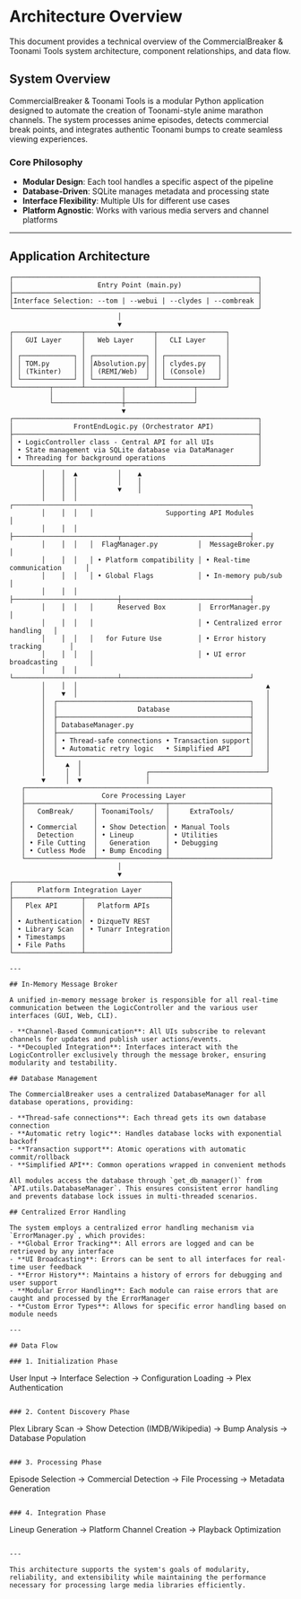 # Architecture Overview

This document provides a technical overview of the CommercialBreaker & Toonami Tools system architecture, component relationships, and data flow.

## System Overview

CommercialBreaker & Toonami Tools is a modular Python application designed to automate the creation of Toonami-style anime marathon channels. The system processes anime episodes, detects commercial break points, and integrates authentic Toonami bumps to create seamless viewing experiences.

### Core Philosophy

- **Modular Design**: Each tool handles a specific aspect of the pipeline
- **Database-Driven**: SQLite manages metadata and processing state
- **Interface Flexibility**: Multiple UIs for different use cases
- **Platform Agnostic**: Works with various media servers and channel platforms

---

## Application Architecture

```
┌─────────────────────────────────────────────────────────────┐
│                     Entry Point (main.py)                   │
├─────────────────────────────────────────────────────────────┤
│Interface Selection: --tom | --webui | --clydes | --combreak │
└─────────────────────────────────────────────────────────────┘
                           │
                           ▼
┌─────────────────┬─────────────────┬─────────────────┐
│   GUI Layer     │   Web Layer     │   CLI Layer     │
│                 │                 │                 │
│ ┌─────────────┐ │ ┌─────────────┐ │ ┌─────────────┐ │
│ │ TOM.py      │ │ │Absolution.py│ │ │ clydes.py   │ │
│ │ (Tkinter)   │ │ │ (REMI/Web)  │ │ │ (Console)   │ │
│ └─────────────┘ │ └─────────────┘ │ └─────────────┘ │
└─────────┬───────┴─────────┬───────┴─────────┬───────┘
          │                 │                 │
          └─────────────────┼─────────────────┘
                            ▼ 
┌─────────────────────────────────────────────────────────────┐          
│               FrontEndLogic.py (Orchestrator API)           │
├─────────────────────────────────────────────────────────────┤
│ • LogicController class - Central API for all UIs           │           
│ • State management via SQLite database via DataManager      │
│ • Threading for background operations                       │
└─────────────────────────────────────────────────────────────┘           
        │    │  ▲          │    ▲
        │    │  │          │    │
        │    │  │          ▼    │  
        │    │  │   ┌───────────────────────────────────────────────────────────┐
        │    │  │   │                  Supporting API Modules                   │
        │    │  │   ├──────────────────────────┬────────────────────────────────┤
        │    │  │   │  FlagManager.py          │  MessageBroker.py              │ 
        │    │  │   │ • Platform compatibility │ • Real-time communication      │
        │    │  │   │ • Global Flags           │ • In-memory pub/sub            │
        │    │  │   ├──────────────────────────┼────────────────────────────────┤
        │    │  │   │      Reserved Box        │  ErrorManager.py               │
        │    │  │   │                          │ • Centralized error handling   │
        │    │  │   │   for Future Use         │ • Error history tracking       │
        │    │  │   │                          │ • UI error broadcasting        │
        │    │  │   └──────────────────────────┴────────────────────────────────┘
        │    │  │                                               ▲ 
        │    ▼  │                                               │
        │  ┌────────────────────────────────────────────────┐   │
        │  │                    Database                    │   │ 
        │  ├────────────────────────────────────────────────┤   │
        │  │ DatabaseManager.py                             │   │
        │  ├────────────────────────────────────────────────┤   │
        │  │ • Thread-safe connections • Transaction support│   │
        │  │ • Automatic retry logic   • Simplified API     │   │
        │  └────────────────────────────────────────────────┘   │
        │     ▲  │                                              │
        │     │  │                ┌─────────────────────────────┘
        ▼     │  ▼                │
   ┌─────────────────────────────────────────────────────────────┐
   │                   Core Processing Layer                     │
   ├─────────────────┬─────────────────┬─────────────────────────┤
   │   ComBreak/     │ ToonamiTools/   │     ExtraTools/         │
   │                 │                 │                         │
   │ • Commercial    │ • Show Detection│ • Manual Tools          │
   │   Detection     │ • Lineup        │ • Utilities             │
   │ • File Cutting  │   Generation    │ • Debugging             │
   │ • Cutless Mode  │ • Bump Encoding │                         │
   └─────────────────┴─────────────────┴─────────────────────────┘
                           │
                           ▼
┌───────────────────────────────────────┐
│      Platform Integration Layer       │
├─────────────────┬─────────────────────┤
│   Plex API      │   Platform APIs     │
│                 │                     │
│ • Authentication│ • DizqueTV REST     │
│ • Library Scan  │ • Tunarr Integration│
│ • Timestamps    │                     │
│ • File Paths    │                     │
└─────────────────┴─────────────────────┘

---

## In-Memory Message Broker

A unified in-memory message broker is responsible for all real-time communication between the LogicController and the various user interfaces (GUI, Web, CLI).

- **Channel-Based Communication**: All UIs subscribe to relevant channels for updates and publish user actions/events.
- **Decoupled Integration**: Interfaces interact with the LogicController exclusively through the message broker, ensuring modularity and testability.

## Database Management

The CommercialBreaker uses a centralized DatabaseManager for all database operations, providing:

- **Thread-safe connections**: Each thread gets its own database connection
- **Automatic retry logic**: Handles database locks with exponential backoff
- **Transaction support**: Atomic operations with automatic commit/rollback
- **Simplified API**: Common operations wrapped in convenient methods

All modules access the database through `get_db_manager()` from `API.utils.DatabaseManager`. This ensures consistent error handling and prevents database lock issues in multi-threaded scenarios.

## Centralized Error Handling

The system employs a centralized error handling mechanism via `ErrorManager.py`, which provides:
- **Global Error Tracking**: All errors are logged and can be retrieved by any interface
- **UI Broadcasting**: Errors can be sent to all interfaces for real-time user feedback
- **Error History**: Maintains a history of errors for debugging and user support
- **Modular Error Handling**: Each module can raise errors that are caught and processed by the ErrorManager
- **Custom Error Types**: Allows for specific error handling based on module needs

---

## Data Flow

### 1. Initialization Phase

```
User Input → Interface Selection → Configuration Loading → Plex Authentication
```

### 2. Content Discovery Phase

```
Plex Library Scan → Show Detection (IMDB/Wikipedia) → Bump Analysis → Database Population
```

### 3. Processing Phase

```
Episode Selection → Commercial Detection → File Processing → Metadata Generation
```

### 4. Integration Phase

```
Lineup Generation → Platform Channel Creation → Playback Optimization
```

---

This architecture supports the system's goals of modularity, reliability, and extensibility while maintaining the performance necessary for processing large media libraries efficiently.

